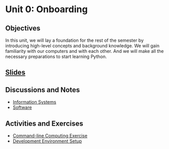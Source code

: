 # Unit 0: Onboarding

## Objectives

In this unit, we will lay a foundation for the rest of the semester by introducing high-level concepts and background knowledge. We will gain familiarity with our computers and with each other. And we will make all the necessary preparations to start learning Python.

## [Slides](https://docs.google.com/presentation/d/1eiPhmNNrcX3iR3XU5iTdtwVmZN3-JcucKT_ctEvAZ4o/edit?usp=sharing)

## Discussions and Notes

  + [Information Systems](/notes/info-systems.md)
  + [Software](/notes/software.md)

## Activities and Exercises

  + [Command-line Computing Exercise](/exercises/command-line-computing.md)
  + [Development Environment Setup](/exercises/dev-env-setup.md)
